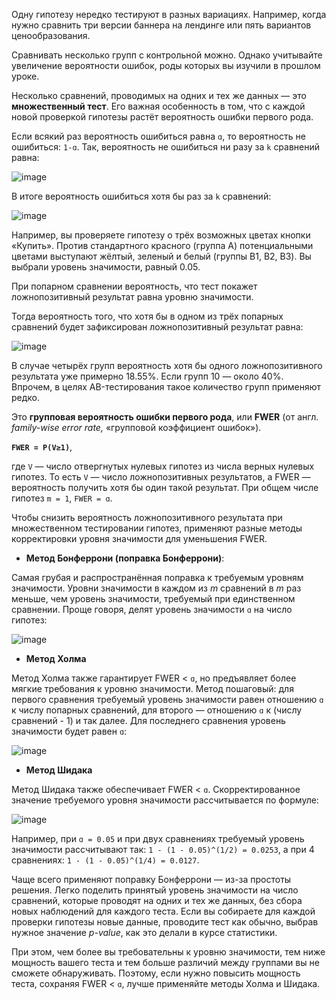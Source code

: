 Одну гипотезу нередко тестируют в разных вариациях. Например, когда нужно сравнить три версии баннера на лендинге или пять вариантов ценообразования.

Сравнивать несколько групп с контрольной можно. Однако учитывайте увеличение вероятности ошибок, роды которых вы изучили в прошлом уроке.

Несколько сравнений, проводимых на одних и тех же данных — это **множественный тест**. Его важная особенность в том, что с каждой новой проверкой гипотезы растёт вероятность ошибки первого рода.

Если всякий раз вероятность ошибиться равна `ɑ`, то вероятность не ошибиться: `1-ɑ`. Так, вероятность не ошибиться ни разу за `k` сравнений равна:

![image](https://pictures.s3.yandex.net/resources/Screenshot_2019-09-23_at_07.22.46_1569212604.png)

В итоге вероятность ошибиться хотя бы раз за `k` сравнений:

![image](https://pictures.s3.yandex.net/resources/Screenshot_2019-09-23_at_07.23.56_1569212649.png)

Например, вы проверяете гипотезу о трёх возможных цветах кнопки «Купить». Против стандартного красного (группа A) потенциальными цветами выступают жёлтый, зеленый и белый (группы B1, B2, B3). Вы выбрали уровень значимости, равный 0.05.

При попарном сравнении вероятность, что тест покажет ложнопозитивный результат равна уровню значимости.

Тогда вероятность того, что хотя бы в одном из трёх попарных сравнений будет зафиксирован ложнопозитивный результат равна:

![image](https://pictures.s3.yandex.net/resources/Screenshot_2019-09-23_at_07.24.56_1569212711.png)

В случае четырёх групп вероятность хотя бы одного ложнопозитивного результата уже примерно 18.55%. Если групп 10 — около 40%. Впрочем, в целях AB-тестирования такое количество групп применяют редко.

Это **групповая вероятность ошибки первого рода**, или **FWER** (от англ. _family-wise error rate,_ «групповой коэффициент ошибок»).

**`FWER = P(V≥1)`**,

где `V` — число отвергнутых нулевых гипотез из числа верных нулевых гипотез. То есть `V` — число ложнопозитивных результатов, а FWER — вероятность получить хотя бы один такой результат. При общем числе гипотез `m = 1`, `FWER = ɑ`.

Чтобы снизить вероятность ложнопозитивного результата при множественном тестировании гипотез, применяют разные методы корректировки уровня значимости для уменьшения FWER.

- **Метод Бонферрони (поправка Бонферрони)**:

Самая грубая и распространённая поправка к требуемым уровням значимости. Уровни значимости в каждом из _m_ сравнений в _m_ раз меньше, чем уровень значимости, требуемый при единственном сравнении. Проще говоря, делят уровень значимости `ɑ` на число гипотез:

![image](https://pictures.s3.yandex.net/resources/Untitled-f33fc295-f007-4b31-b2dd-89ee237989d1_1569201056.png)

- **Метод Холма**

Метод Холма также гарантирует FWER < `ɑ`, но предъявляет более мягкие требования к уровню значимости. Метод пошаговый: для первого сравнения требуемый уровень значимости равен отношению `ɑ` к числу попарных сравнений, для второго — отношению `ɑ` к (числу сравнений - 1) и так далее. Для последнего сравнения уровень значимости будет равен `ɑ`:

![image](https://pictures.s3.yandex.net/resources/Untitled-7e34c02f-158a-41ce-9d25-8e401fa51e42_1569201047.png)

- **Метод Шидака**

Метод Шидака также обеспечивает FWER < `ɑ`. Скорректированное значение требуемого уровня значимости рассчитывается по формуле:

![image](https://pictures.s3.yandex.net/resources/Untitled-0205af56-3059-4316-bc6b-b2eab211a003_1569201052.png)

Например, при `ɑ = 0.05` и при двух сравнениях требуемый уровень значимости рассчитывают так: `1 - (1 - 0.05)^(1/2) = 0.0253`, а при 4 сравнениях: `1 - (1 - 0.05)^(1/4) = 0.0127`.

Чаще всего применяют поправку Бонферрони — из-за простоты решения. Легко поделить принятый уровень значимости на число сравнений, которые проводят на одних и тех же данных, без сбора новых наблюдений для каждого теста. Если вы собираете для каждой проверки гипотезы новые данные, проводите тест как обычно, выбрав нужное значение _p-value_, как это делали в курсе статистики.

При этом, чем более вы требовательны к уровню значимости, тем ниже мощность вашего теста и тем больше различий между группами вы не сможете обнаруживать. Поэтому, если нужно повысить мощность теста, сохраняя FWER < `ɑ`, лучше применяйте методы Холма и Шидака.